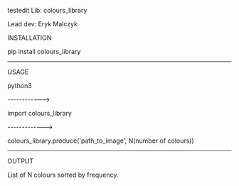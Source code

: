 testedit
Lib: colours_library

Lead dev: Eryk Malczyk

INSTALLATION

pip install colours_library


----------------------------

USAGE

python3

------------>

import colours_library

------------->

colours_library.produce('path_to_image', N(number of colours))

-----------------------------
OUTPUT

List of N colours sorted by frequency.
